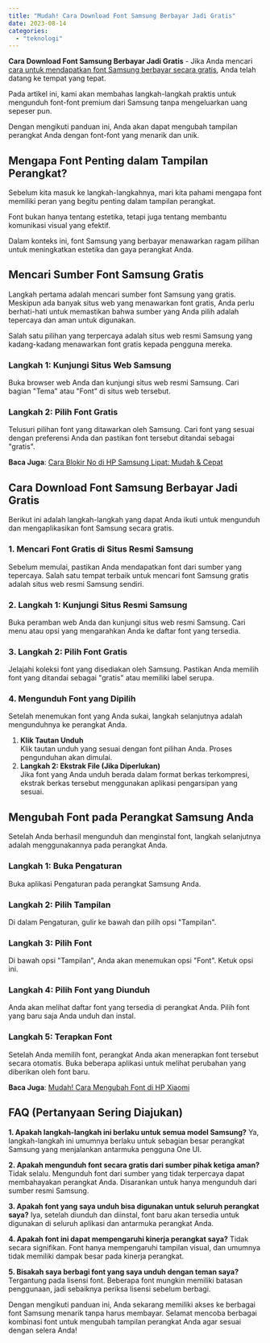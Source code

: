 ```yaml
---
title: "Mudah! Cara Download Font Samsung Berbayar Jadi Gratis"
date: 2023-08-14
categories: 
  - "teknologi"
---
```


**Cara Download Font Samsung Berbayar Jadi Gratis** - Jika Anda mencari [cara untuk mendapatkan font Samsung berbayar secara gratis](https://ajiekusumadhany.com/cara-download-font-samsung-berbayar-jadi-gratis/), Anda telah datang ke tempat yang tepat.

Pada artikel ini, kami akan membahas langkah-langkah praktis untuk mengunduh font-font premium dari Samsung tanpa mengeluarkan uang sepeser pun.

Dengan mengikuti panduan ini, Anda akan dapat mengubah tampilan perangkat Anda dengan font-font yang menarik dan unik.

## **Mengapa Font Penting dalam Tampilan Perangkat?**

Sebelum kita masuk ke langkah-langkahnya, mari kita pahami mengapa font memiliki peran yang begitu penting dalam tampilan perangkat.

Font bukan hanya tentang estetika, tetapi juga tentang membantu komunikasi visual yang efektif.

Dalam konteks ini, font Samsung yang berbayar menawarkan ragam pilihan untuk meningkatkan estetika dan gaya perangkat Anda.

## **Mencari Sumber Font Samsung Gratis**

Langkah pertama adalah mencari sumber font Samsung yang gratis. Meskipun ada banyak situs web yang menawarkan font gratis, Anda perlu berhati-hati untuk memastikan bahwa sumber yang Anda pilih adalah tepercaya dan aman untuk digunakan.

Salah satu pilihan yang terpercaya adalah situs web resmi Samsung yang kadang-kadang menawarkan font gratis kepada pengguna mereka.

### **Langkah 1: Kunjungi Situs Web Samsung**

Buka browser web Anda dan kunjungi situs web resmi Samsung. Cari bagian "Tema" atau "Font" di situs web tersebut.

### **Langkah 2: Pilih Font Gratis**

Telusuri pilihan font yang ditawarkan oleh Samsung. Cari font yang sesuai dengan preferensi Anda dan pastikan font tersebut ditandai sebagai "gratis".

**Baca Juga**: [Cara Blokir No di HP Samsung Lipat: Mudah & Cepat](https://ajiekusumadhany.com/cara-blokir-no-di-hp-samsung-lipat/)

## Cara Download Font Samsung Berbayar Jadi Gratis

Berikut ini adalah langkah-langkah yang dapat Anda ikuti untuk mengunduh dan mengaplikasikan font Samsung secara gratis.

### **1\. Mencari Font Gratis di Situs Resmi Samsung**

Sebelum memulai, pastikan Anda mendapatkan font dari sumber yang tepercaya. Salah satu tempat terbaik untuk mencari font Samsung gratis adalah situs web resmi Samsung sendiri.

### **2\. Langkah 1: Kunjungi Situs Resmi Samsung**

Buka peramban web Anda dan kunjungi situs web resmi Samsung. Cari menu atau opsi yang mengarahkan Anda ke daftar font yang tersedia.

### **3\. Langkah 2: Pilih Font Gratis**

Jelajahi koleksi font yang disediakan oleh Samsung. Pastikan Anda memilih font yang ditandai sebagai "gratis" atau memiliki label serupa.

### **4\. Mengunduh Font yang Dipilih**

Setelah menemukan font yang Anda sukai, langkah selanjutnya adalah mengunduhnya ke perangkat Anda.

1. **Klik Tautan Unduh**  
    Klik tautan unduh yang sesuai dengan font pilihan Anda. Proses pengunduhan akan dimulai.
2. **Langkah 2: Ekstrak File (Jika Diperlukan)**  
    Jika font yang Anda unduh berada dalam format berkas terkompresi, ekstrak berkas tersebut menggunakan aplikasi pengarsipan yang sesuai.

## **Mengubah Font pada Perangkat Samsung Anda**

Setelah Anda berhasil mengunduh dan menginstal font, langkah selanjutnya adalah menggunakannya pada perangkat Anda.

### **Langkah 1: Buka Pengaturan**

Buka aplikasi Pengaturan pada perangkat Samsung Anda.

### **Langkah 2: Pilih Tampilan**

Di dalam Pengaturan, gulir ke bawah dan pilih opsi "Tampilan".

### **Langkah 3: Pilih Font**

Di bawah opsi "Tampilan", Anda akan menemukan opsi "Font". Ketuk opsi ini.

### **Langkah 4: Pilih Font yang Diunduh**

Anda akan melihat daftar font yang tersedia di perangkat Anda. Pilih font yang baru saja Anda unduh dan instal.

### **Langkah 5: Terapkan Font**

Setelah Anda memilih font, perangkat Anda akan menerapkan font tersebut secara otomatis. Buka beberapa aplikasi untuk melihat perubahan yang diberikan oleh font baru.

**Baca Juga**: [Mudah! Cara Mengubah Font di HP Xiaomi](https://ajiekusumadhany.com/cara-mengubah-font-di-hp-xiaomi-6a/)

## **FAQ (Pertanyaan Sering Diajukan)**

**1\. Apakah langkah-langkah ini berlaku untuk semua model Samsung?** Ya, langkah-langkah ini umumnya berlaku untuk sebagian besar perangkat Samsung yang menjalankan antarmuka pengguna One UI.

**2\. Apakah mengunduh font secara gratis dari sumber pihak ketiga aman?** Tidak selalu. Mengunduh font dari sumber yang tidak terpercaya dapat membahayakan perangkat Anda. Disarankan untuk hanya mengunduh dari sumber resmi Samsung.

**3\. Apakah font yang saya unduh bisa digunakan untuk seluruh perangkat saya?** Iya, setelah diunduh dan diinstal, font baru akan tersedia untuk digunakan di seluruh aplikasi dan antarmuka perangkat Anda.

**4\. Apakah font ini dapat mempengaruhi kinerja perangkat saya?** Tidak secara signifikan. Font hanya mempengaruhi tampilan visual, dan umumnya tidak memiliki dampak besar pada kinerja perangkat.

**5\. Bisakah saya berbagi font yang saya unduh dengan teman saya?** Tergantung pada lisensi font. Beberapa font mungkin memiliki batasan penggunaan, jadi sebaiknya periksa lisensi sebelum berbagi.

Dengan mengikuti panduan ini, Anda sekarang memiliki akses ke berbagai font Samsung menarik tanpa harus membayar. Selamat mencoba berbagai kombinasi font untuk mengubah tampilan perangkat Anda agar sesuai dengan selera Anda!
